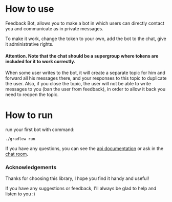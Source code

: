 # How to use

Feedback Bot, allows you to make a bot in which users can directly contact you and communicate as in private messages.

To make it work, change the token to your own, add the bot to the chat, give it administrative rights.

#### Attention. Note that the chat should be a supergroup where tokens are included for it to work correctly.

When some user writes to the bot, it will create a separate topic for him and forward all his messages there, and your
responses to this topic to duplicate the user.
Also, if you close the topic, the user will not be able to write messages to you (ban the user from feedback), in order
to allow it back you need to reopen the topic.

# How to run

run your first bot with command:

```
./gradlew run
```

If you have any questions, you can see the [api documentation](https://vendelieu.github.io/telegram-bot/) or ask in
the [chat room](https://t.me/venny_tgbot).

### Acknowledgements

Thanks for choosing this library, I hope you find it handy and useful!

If you have any suggestions or feedback, I'll always be glad to help and listen to you :)